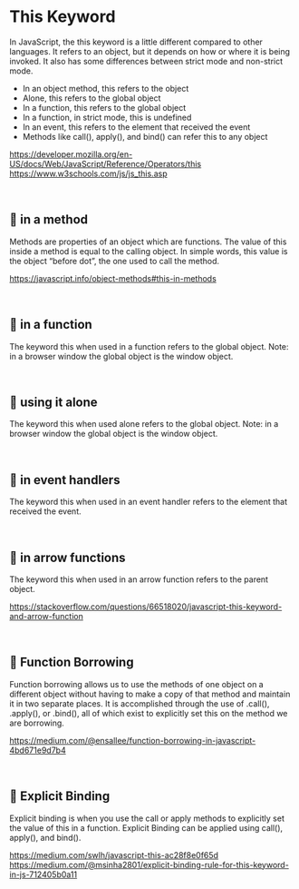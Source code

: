 # This Keyword

In JavaScript, the this keyword is a little different compared to other languages. It refers to an object, but it depends on how or where it is being invoked. It also has some differences between strict mode and non-strict mode.

- In an object method, this refers to the object
- Alone, this refers to the global object
- In a function, this refers to the global object
- In a function, in strict mode, this is undefined
- In an event, this refers to the element that received the event
- Methods like call(), apply(), and bind() can refer this to any object

https://developer.mozilla.org/en-US/docs/Web/JavaScript/Reference/Operators/this  
https://www.w3schools.com/js/js_this.asp

<br>

## 🔸 in a method

Methods are properties of an object which are functions. The value of this inside a method is equal to the calling object. In simple words, this value is the object “before dot”, the one used to call the method.

https://javascript.info/object-methods#this-in-methods

<br>

## 🔸 in a function

The keyword this when used in a function refers to the global object. Note: in a browser window the global object is the window object.

<br>

## 🔸 using it alone

The keyword this when used alone refers to the global object. Note: in a browser window the global object is the window object.

<br>

## 🔸 in event handlers

The keyword this when used in an event handler refers to the element that received the event.

<br>

## 🔸 in arrow functions

The keyword this when used in an arrow function refers to the parent object.

https://stackoverflow.com/questions/66518020/javascript-this-keyword-and-arrow-function

<br>

## 🔸 Function Borrowing

Function borrowing allows us to use the methods of one object on a different object without having to make a copy of that method and maintain it in two separate places. It is accomplished through the use of .call(), .apply(), or .bind(), all of which exist to explicitly set this on the method we are borrowing.

https://medium.com/@ensallee/function-borrowing-in-javascript-4bd671e9d7b4

<br>

## 🔸 Explicit Binding

Explicit binding is when you use the call or apply methods to explicitly set the value of this in a function. Explicit Binding can be applied using call(), apply(), and bind().

https://medium.com/swlh/javascript-this-ac28f8e0f65d  
https://medium.com/@msinha2801/explicit-binding-rule-for-this-keyword-in-js-712405b0a11
